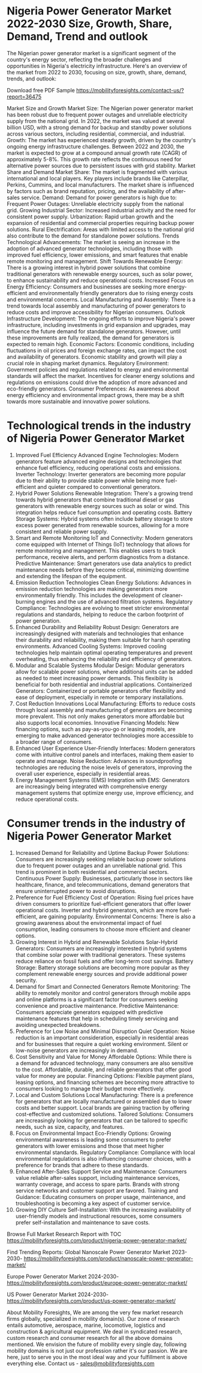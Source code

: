 # Nigeria Power Generator Market 2022-2030  Size, Growth, Share, Demand, Trend and outlook
The Nigerian power generator market is a significant segment of the country's energy sector, reflecting the broader challenges and opportunities in Nigeria's electricity infrastructure. Here's an overview of the market from 2022 to 2030, focusing on size, growth, share, demand, trends, and outlook:

Download free PDF Sample https://mobilityforesights.com/contact-us/?report=36475 

Market Size and Growth
Market Size: The Nigerian power generator market has been robust due to frequent power outages and unreliable electricity supply from the national grid. In 2022, the market was valued at several billion USD, with a strong demand for backup and standby power solutions across various sectors, including residential, commercial, and industrial.
Growth: The market has experienced steady growth, driven by the country's ongoing energy infrastructure challenges. Between 2022 and 2030, the market is expected to grow at a compound annual growth rate (CAGR) of approximately 5-8%. This growth rate reflects the continuous need for alternative power sources due to persistent issues with grid stability.
Market Share and Demand
Market Share: The market is fragmented with various international and local players. Key players include brands like Caterpillar, Perkins, Cummins, and local manufacturers. The market share is influenced by factors such as brand reputation, pricing, and the availability of after-sales service.
Demand: Demand for power generators is high due to:
Frequent Power Outages: Unreliable electricity supply from the national grid.
Growing Industrial Sector: Increased industrial activity and the need for consistent power supply.
Urbanization: Rapid urban growth and the expansion of residential and commercial properties requiring backup power solutions.
Rural Electrification: Areas with limited access to the national grid also contribute to the demand for standalone power solutions.
Trends
Technological Advancements: The market is seeing an increase in the adoption of advanced generator technologies, including those with improved fuel efficiency, lower emissions, and smart features that enable remote monitoring and management.
Shift Towards Renewable Energy: There is a growing interest in hybrid power solutions that combine traditional generators with renewable energy sources, such as solar power, to enhance sustainability and reduce operational costs.
Increased Focus on Energy Efficiency: Consumers and businesses are seeking more energy-efficient and environmentally friendly generators due to rising energy costs and environmental concerns.
Local Manufacturing and Assembly: There is a trend towards local assembly and manufacturing of power generators to reduce costs and improve accessibility for Nigerian consumers.
Outlook
Infrastructure Development: The ongoing efforts to improve Nigeria's power infrastructure, including investments in grid expansion and upgrades, may influence the future demand for standalone generators. However, until these improvements are fully realized, the demand for generators is expected to remain high.
Economic Factors: Economic conditions, including fluctuations in oil prices and foreign exchange rates, can impact the cost and availability of generators. Economic stability and growth will play a crucial role in shaping market dynamics.
Regulatory Environment: Government policies and regulations related to energy and environmental standards will affect the market. Incentives for cleaner energy solutions and regulations on emissions could drive the adoption of more advanced and eco-friendly generators.
Consumer Preferences: As awareness about energy efficiency and environmental impact grows, there may be a shift towards more sustainable and innovative power solutions.

# Technological trends in the industry of Nigeria Power Generator Market
1. Improved Fuel Efficiency
Advanced Engine Technologies: Modern generators feature advanced engine designs and technologies that enhance fuel efficiency, reducing operational costs and emissions.
Inverter Technology: Inverter generators are becoming more popular due to their ability to provide stable power while being more fuel-efficient and quieter compared to conventional generators.
2. Hybrid Power Solutions
Renewable Integration: There's a growing trend towards hybrid generators that combine traditional diesel or gas generators with renewable energy sources such as solar or wind. This integration helps reduce fuel consumption and operating costs.
Battery Storage Systems: Hybrid systems often include battery storage to store excess power generated from renewable sources, allowing for a more consistent and reliable power supply.
3. Smart and Remote Monitoring
IoT and Connectivity: Modern generators come equipped with Internet of Things (IoT) technology that allows for remote monitoring and management. This enables users to track performance, receive alerts, and perform diagnostics from a distance.
Predictive Maintenance: Smart generators use data analytics to predict maintenance needs before they become critical, minimizing downtime and extending the lifespan of the equipment.
4. Emission Reduction Technologies
Clean Energy Solutions: Advances in emission reduction technologies are making generators more environmentally friendly. This includes the development of cleaner-burning engines and the use of advanced filtration systems.
Regulatory Compliance: Technologies are evolving to meet stricter environmental regulations and standards, helping to reduce the carbon footprint of power generation.
5. Enhanced Durability and Reliability
Robust Design: Generators are increasingly designed with materials and technologies that enhance their durability and reliability, making them suitable for harsh operating environments.
Advanced Cooling Systems: Improved cooling technologies help maintain optimal operating temperatures and prevent overheating, thus enhancing the reliability and efficiency of generators.
6. Modular and Scalable Systems
Modular Design: Modular generators allow for scalable power solutions, where additional units can be added as needed to meet increasing power demands. This flexibility is beneficial for both residential and industrial applications.
Containerized Generators: Containerized or portable generators offer flexibility and ease of deployment, especially in remote or temporary installations.
7. Cost Reduction Innovations
Local Manufacturing: Efforts to reduce costs through local assembly and manufacturing of generators are becoming more prevalent. This not only makes generators more affordable but also supports local economies.
Innovative Financing Models: New financing options, such as pay-as-you-go or leasing models, are emerging to make advanced generator technologies more accessible to a broader range of consumers.
8. Enhanced User Experience
User-Friendly Interfaces: Modern generators come with intuitive control panels and interfaces, making them easier to operate and manage.
Noise Reduction: Advances in soundproofing technologies are reducing the noise levels of generators, improving the overall user experience, especially in residential areas.
9. Energy Management Systems (EMS)
Integration with EMS: Generators are increasingly being integrated with comprehensive energy management systems that optimize energy use, improve efficiency, and reduce operational costs.

# Consumer trends in the industry of Nigeria Power Generator Market
1. Increased Demand for Reliability and Uptime
Backup Power Solutions: Consumers are increasingly seeking reliable backup power solutions due to frequent power outages and an unreliable national grid. This trend is prominent in both residential and commercial sectors.
Continuous Power Supply: Businesses, particularly those in sectors like healthcare, finance, and telecommunications, demand generators that ensure uninterrupted power to avoid disruptions.
2. Preference for Fuel Efficiency
Cost of Operation: Rising fuel prices have driven consumers to prioritize fuel-efficient generators that offer lower operational costs. Inverter and hybrid generators, which are more fuel-efficient, are gaining popularity.
Environmental Concerns: There is also a growing awareness about the environmental impact of fuel consumption, leading consumers to choose more efficient and cleaner options.
3. Growing Interest in Hybrid and Renewable Solutions
Solar-Hybrid Generators: Consumers are increasingly interested in hybrid systems that combine solar power with traditional generators. These systems reduce reliance on fossil fuels and offer long-term cost savings.
Battery Storage: Battery storage solutions are becoming more popular as they complement renewable energy sources and provide additional power security.
4. Demand for Smart and Connected Generators
Remote Monitoring: The ability to remotely monitor and control generators through mobile apps and online platforms is a significant factor for consumers seeking convenience and proactive maintenance.
Predictive Maintenance: Consumers appreciate generators equipped with predictive maintenance features that help in scheduling timely servicing and avoiding unexpected breakdowns.
5. Preference for Low Noise and Minimal Disruption
Quiet Operation: Noise reduction is an important consideration, especially in residential areas and for businesses that require a quiet working environment. Silent or low-noise generators are increasingly in demand.
6. Cost Sensitivity and Value for Money
Affordable Options: While there is a demand for advanced technology, many consumers are also sensitive to the cost. Affordable, durable, and reliable generators that offer good value for money are popular.
Financing Options: Flexible payment plans, leasing options, and financing schemes are becoming more attractive to consumers looking to manage their budget more effectively.
7. Local and Custom Solutions
Local Manufacturing: There is a preference for generators that are locally manufactured or assembled due to lower costs and better support. Local brands are gaining traction by offering cost-effective and customized solutions.
Tailored Solutions: Consumers are increasingly looking for generators that can be tailored to specific needs, such as size, capacity, and features.
8. Focus on Environmental Impact
Eco-Friendly Options: Growing environmental awareness is leading some consumers to prefer generators with lower emissions and those that meet higher environmental standards.
Regulatory Compliance: Compliance with local environmental regulations is also influencing consumer choices, with a preference for brands that adhere to these standards.
9. Enhanced After-Sales Support
Service and Maintenance: Consumers value reliable after-sales support, including maintenance services, warranty coverage, and access to spare parts. Brands with strong service networks and customer support are favored.
Training and Guidance: Educating consumers on proper usage, maintenance, and troubleshooting is becoming a key aspect of customer service.
10. Growing DIY Culture
Self-Installation: With the increasing availability of user-friendly models and instructional resources, some consumers prefer self-installation and maintenance to save costs.

Browse Full Market Research Report with TOC https://mobilityforesights.com/product/nigeria-power-generator-market/ 

Find Trending Reports:
Global Nanoscale Power Generator Market 2023-2030- https://mobilityforesights.com/product/nanoscale-power-generator-market/ 

Europe Power Generator Market 2024-2030- https://mobilityforesights.com/product/europe-power-generator-market/ 

US Power Generator Market 2024-2030- https://mobilityforesights.com/product/us-power-generator-market/ 

About Mobility Foresights,
We are among the very few market research firms globally, specialized in mobility domain(s). Our zone of research entails automotive, aerospace, marine, locomotive, logistics and construction & agricultural equipment. We deal in syndicated research, custom research and consumer research for all the above domains mentioned.
We envision the future of mobility every single day, following mobility domains is not just our profession rather it's our passion. We are here, just to serve you in the most ideal way and your fulfillment is above everything else. Contact us -  sales@mobilityforesights.com 

 








